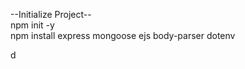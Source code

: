 --Initialize Project-- <br>
npm init -y <br>
npm install express mongoose ejs body-parser dotenv



d
